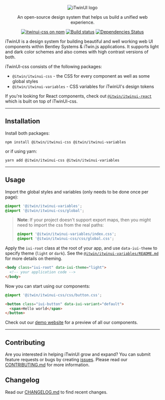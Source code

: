 <p align="center">
  <picture>
    <source
      media='(prefers-color-scheme: dark)'
      srcset='https://itwinplatformcdn.azureedge.net/iTwinUI/iTwinUI-new-dark-logo.png'
    />
    <img
      src='https://itwinplatformcdn.azureedge.net/iTwinUI/iTwinUI-new-logo.png'
      alt='iTwinUI logo'
    />
  </picture>
</p>

<p align="center">An open-source design system that helps us build a unified web experience.</p>
  
<div align="center">
  
  [![itwinui-css on npm](https://img.shields.io/npm/v/@itwin/itwinui-css)](https://www.npmjs.com/package/@itwin/itwinui-css)
  [![Build status](https://github.com/iTwin/iTwinUI/actions/workflows/build.yml/badge.svg?branch=main)](https://github.com/iTwin/iTwinUI/actions/workflows/build.yml?query=branch%3Amain)
  [![Dependencies Status](https://img.shields.io/badge/dependencies-none-brightgreen)](https://www.npmjs.com/package/@itwin/itwinui-css?activeTab=dependencies)

</div>

iTwinUI is a design system for building beautiful and well working web UI components within Bentley Systems & iTwin.js applications. It supports light and dark color schemes and also comes with high contrast versions of both.

iTwinUI-css consists of the following packages:

- `@itwin/itwinui-css` - the CSS for every component as well as some global styles
- `@itwin/itwinui-variables` - CSS variables for iTwinUI's design tokens

If you're looking for React components, check out [`@itwin/itwinui-react`](https://github.com/iTwin/iTwinUI-react) which is built on top of iTwinUI-css.

---

## Installation

Install both packages:

```
npm install @itwin/itwinui-css @itwin/itwinui-variables
```

or if using yarn:

```
yarn add @itwin/itwinui-css @itwin/itwinui-variables
```

---

## Usage

Import the global styles and variables (only needs to be done once per page):

```css
@import '@itwin/itwinui-variables';
@import '@itwin/itwinui-css/global';
```

> **Note**: If your project doesn't support export maps, then you might need to import the css from the real paths:
>
> ```css
> @import '@itwin/itwinui-variables/index.css';
> @import '@itwin/itwinui-css/css/global.css';
> ```

Apply the `iui-root` class at the root of your app, and use `data-iui-theme` to specify theme (`light` or `dark`). See the [`@itwin/itwinui-variables/README.md`](https://github.com/iTwin/iTwinUI/blob/main/packages/itwinui-variables/README.md) for more details on theming.

```html
<body class="iui-root" data-iui-theme="light">
  <!-- your application code -->
</body>
```

Now you can start using our components:

```css
@import '@itwin/itwinui-css/css/button.css';
```

```html
<button class="iui-button" data-iui-variant="default">
  <span>Hello world</span>
</button>
```

Check out our [demo website](https://itwin.github.io/iTwinUI) for a preview of all our components.

---

## Contributing

Are you interested in helping iTwinUI grow and expand? You can submit feature requests or bugs by creating [issues](https://github.com/iTwin/iTwinUI/issues).
Please read our [CONTRIBUTING.md](https://github.com/iTwin/iTwinUI/blob/main/CONTRIBUTING.md) for more information.

## Changelog

Read our [CHANGELOG.md](https://github.com/iTwin/iTwinUI/blob/main/packages/itwinui-css/CHANGELOG.md) to find recent changes.
